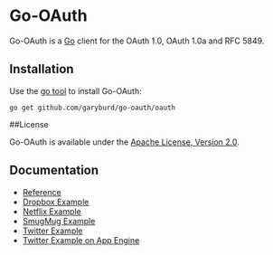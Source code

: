 # Go-OAuth

Go-OAuth is a [Go](http://golang.org/) client for the OAuth 1.0, OAuth 1.0a and RFC 5849.

## Installation

Use the [go tool](http://weekly.golang.org/cmd/go/) to install Go-OAuth:

    go get github.com/garyburd/go-oauth/oauth

##License

Go-OAuth is available under the [Apache License, Version 2.0](http://www.apache.org/licenses/LICENSE-2.0.html).

## Documentation
    
- [Reference](http://godoc.org/github.com/garyburd/go-oauth/oauth)
- [Dropbox Example](http://github.com/garyburd/go-oauth/tree/master/examples/dropbox)
- [Netflix Example](http://github.com/garyburd/go-oauth/tree/master/examples/netflix)
- [SmugMug Example](https://github.com/garyburd/go-oauth/tree/master/examples/smugmug)
- [Twitter Example](http://github.com/garyburd/go-oauth/tree/master/examples/twitter) 
- [Twitter Example on App Engine](http://github.com/garyburd/go-oauth/tree/master/examples/appengine) 

